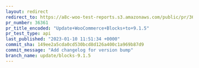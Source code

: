 ```yaml
---
layout: redirect
redirect_to: https://a8c-woo-test-reports.s3.amazonaws.com/public/pr/36361/api/index.html
pr_number: 36361
pr_title_encoded: "Update+WooCommerce+Blocks+to+9.1.5"
pr_test_type: api
last_published: "2023-01-10 11:51:34 +0000"
commit_sha: 149ee2a5cda0cd530bcd8d126a400c1a969b87d9
commit_message: "Add changelog for version bump"
branch_name: update/blocks-9.1.5
---
```

